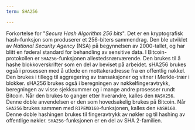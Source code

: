 ```yaml
---
term: SHA256

---
```

Forkortelse for "*Secure Hash Algorithm 256 bits*". Det er en kryptografisk hash-funksjon som produserer et 256-biters sammendrag. Den ble utviklet av *National Security Agency* (NSA) på begynnelsen av 2000-tallet, og har blitt en føderal standard for behandling av sensitive data. I Bitcoin-protokollen er `SHA256`-funksjonen allestedsnærværende. Den brukes til å hashe blokkoverskrifter som en del av beviset på arbeidet. sHA256 brukes også i prosessen med å utlede en mottakeradresse fra en offentlig nøkkel. Den brukes i tillegg til aggregering av transaksjoner og vitner i Merkle-trær i blokker. sHA256 brukes også i beregningen av nøkkelfingeravtrykk, beregningen av visse sjekksummer og i mange andre prosesser rundt Bitcoin. Når den brukes to ganger etter hverandre, kalles den `HASH256`. Denne doble anvendelsen er den som hovedsakelig brukes på Bitcoin. Når `SHA256` brukes sammen med `RIPEMD160`-funksjonen, kalles den `HASH160`. Denne doble hashingen brukes til fingeravtrykk av nøkler og til hashing av offentlige nøkler. `SHA256`-funksjonen er en del av SHA 2-familien.